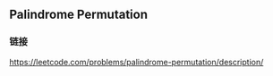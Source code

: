 ## Palindrome Permutation  
### 链接  
https://leetcode.com/problems/palindrome-permutation/description/